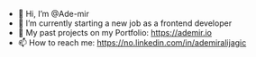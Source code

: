 - 👋 Hi, I’m @Ade-mir
- 🌱 I’m currently starting a new job as a frontend developer
- 💼 My past projects on my Portfolio: https://ademir.io
- 📫 How to reach me: https://no.linkedin.com/in/ademiralijagic

<!---
Ade-mir/Ade-mir is a ✨ special ✨ repository because its `README.md` (this file) appears on your GitHub profile.
You can click the Preview link to take a look at your changes.
--->

